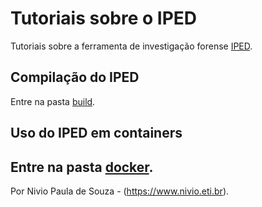 # Tutoriais sobre o IPED

Tutoriais sobre a ferramenta de investigação forense [IPED](https://github.com/sepinf-inc/IPED/).

## Compilação do IPED

Entre na pasta [build](https://github.com/niviosouza/IPED/tree/main/build).

## Uso do IPED em containers

Entre na pasta [docker](https://github.com/niviosouza/IPED/tree/main/docker).
---
Por Nivio Paula de Souza - (https://www.nivio.eti.br).
